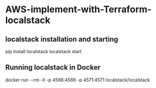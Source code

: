 # AWS-implement-with-Terraform-localstack
## localstack installation and starting
pip install localstack
localstack start

## Running localstack in Docker
docker run --rm -it -p 4566:4566 -p 4571:4571 localstack/localstack
